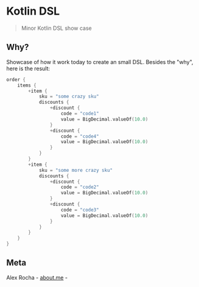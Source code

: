 # Kotlin DSL
> Minor Kotlin DSL show case

## Why?

Showcase of how it work today to create an small DSL. Besides the "why", here is the result:

```kotlin
order {
    items {
        +item {
            sku = "some crazy sku"
            discounts {
                +discount {
                    code = "code1"
                    value = BigDecimal.valueOf(10.0)
                }
                +discount {
                    code = "code4"
                    value = BigDecimal.valueOf(10.0)
                }
            }
        }
        +item {
            sku = "some more crazy sku"
            discounts {
                +discount {
                    code = "code2"
                    value = BigDecimal.valueOf(10.0)
                }
                +discount {
                    code = "code3"
                    value = BigDecimal.valueOf(10.0)
                }
            }
        }
    }
}
```

## Meta

Alex Rocha - [about.me](http://about.me/alex.rochas) -
